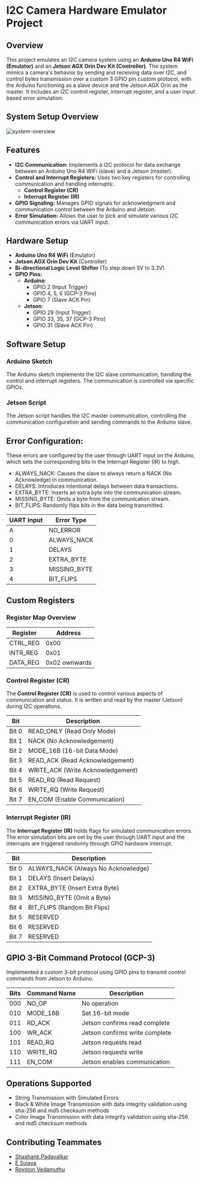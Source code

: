 # I2C Camera Hardware Emulator Project

## Overview
This project emulates an I2C camera system using an **Arduino Uno R4 WiFi (Emulator)** and an **Jetson AGX Orin Dev Kit (Controller)**. The system mimics a camera's behavior by sending and receiving data over I2C, and control bytes transmission over a custom 3 GPIO pin custom protocol, with the Arduino functioning as a slave device and the Jetson AGX Orin as the master. It includes an I2C control register, interrupt register, and a user input based error simulation.

## System Setup Overview
![system-overview](https://github.com/user-attachments/assets/e03c9de9-d741-43dd-8843-c7a7d7f2d299)

## Features
- **I2C Communication:** Implements a I2C protocol for data exchange between an Arduino Uno R4 WiFi (slave) and a Jetson (master).
- **Control and Interrupt Registers:** Uses two key registers for controlling communication and handling interrupts:
  - **Control Register (CR)**
  - **Interrupt Register (IR)**
- **GPIO Signaling:** Manages GPIO signals for acknowledgment and communication control between the Arduino and Jetson.
- **Error Simulation:** Allows the user to pick and simulate various I2C communication errors via UART input.

## Hardware Setup
- **Arduino Uno R4 WiFi** (Emulator)
- **Jetson AGX Orin Dev Kit** (Controller)
- **Bi-directional Logic Level Shifter** (To step down 5V to 3.3V)
- **GPIO Pins:**
  - **Arduino**:
    - GPIO 2 (Input Trigger)
    - GPIO 4, 5, 6 (GCP-3 Pins)
    - GPIO 7 (Slave ACK Pin)
  - **Jetson**:
    - GPIO 29 (Input Trigger)
    - GPIO 33, 35, 37 (GCP-3 Pins)
    - GPIO 31 (Slave ACK Pin)

## Software Setup

### Arduino Sketch
The Arduino sketch implements the I2C slave communication, handling the control and interrupt registers. The communication is controlled via specific GPIOs.

### Jetson Script
The Jetson script handles the I2C master communication, controlling the communication configuration and sending commands to the Arduino slave.

## Error Configuration:
These errors are configured by the user through UART input on the Arduino, which sets the corresponding bits in the Interrupt Register (IR) to high.
  - ALWAYS_NACK: Causes the slave to always return a NACK (No Acknowledge) in communication.
  - DELAYS: Introduces intentional delays between data transactions.
  - EXTRA_BYTE: Inserts an extra byte into the communication stream.
  - MISSING_BYTE: Omits a byte from the communication stream.
  - BIT_FLIPS: Randomly flips bits in the data being transmitted.

| UART Input  | Error Type            |
|------|------------------------------|
| A | NO_ERROR  |
| 0 | ALWAYS_NACK |
| 1 | DELAYS |
| 2 | EXTRA_BYTE |
| 3 | MISSING_BYTE  |
| 4 | BIT_FLIPS |

## Custom Registers

### Register Map Overview

| Register | Address       |
|----------|---------------|
| CTRL_REG | 0x00          |
| INTR_REG | 0x01          |
| DATA_REG | 0x02 ownwards |

### Control Register (CR)
The **Control Register (CR)** is used to control various aspects of communication and status. It is written and read by the master (Jetson) during I2C operations.

| Bit  | Description                  |
|------|------------------------------|
| Bit 0 | READ_ONLY (Read Only Mode) |
| Bit 1 | NACK (No Acknowledgement) |
| Bit 2 | MODE_16B (16-bit Data Mode) |
| Bit 3 | READ_ACK (Read Acknowledgement) |
| Bit 4 | WRITE_ACK (Write Acknowledgement) |
| Bit 5 | READ_RQ (Read Request) |
| Bit 6 | WRITE_RQ (Write Request) |
| Bit 7 | EN_COM (Enable Communication) |
  
### Interrupt Register (IR)
The **Interrupt Register (IR)** holds flags for simulated communication errors. The error simulation bits are set by the user through UART input and the interrupts are triggered randomly through GPIO hardware interrupt.

| Bit  | Description                              |
|------|------------------------------------------|
| Bit 0 | ALWAYS_NACK (Always No Acknowledge)      |
| Bit 1 | DELAYS (Insert Delays)                   |
| Bit 2 | EXTRA_BYTE (Insert Extra Byte)           |
| Bit 3 | MISSING_BYTE (Omit a Byte)               |
| Bit 4 | BIT_FLIPS (Random Bit Flips)             |
| Bit 5 | RESERVED        |
| Bit 6 | RESERVED      |
| Bit 7 | RESERVED              |

## GPIO 3-Bit Command Protocol (GCP-3)
Implemented a custom 3-bit protocol using GPIO pins to transmit control commands from Jetson to Arduino.

| Bits  | Command Name | Description                       |
|-------|--------------|-----------------------------------|
| 000   | NO_OP        | No operation                     |
| 010   | MODE_16B     | Set 16-bit mode                  |
| 011   | RD_ACK       | Jetson confirms read complete     |
| 100   | WR_ACK       | Jetson confirms write complete    |
| 101   | READ_RQ      | Jetson requests read              |
| 110   | WRITE_RQ     | Jetson requests write             |
| 111   | EN_COM       | Jetson enables communication      |

## Operations Supported
- String Transmission with Simulated Errors
- Black & White Image Transmission with data integrity validation using sha-256 and md5 checksum methods
- Color Image Transmission with data integrity validation using sha-256 and md5 checksum methods

## Contributing Teammates
- [Shashank Padavalkar](https://github.com/Shashank-Padavalkar)
- [E Sujaya](https://github.com/Sujaya-E)
- [Royston Vedamuthu](https://github.com/RoystonV)

